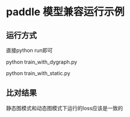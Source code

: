 # paddle 模型兼容运行示例
## 运行方式
直接python run即可

python train_with_dygraph.py

python train_with_static.py
## 比对结果
静态图模式和动态图模式下运行的loss应该是一致的
